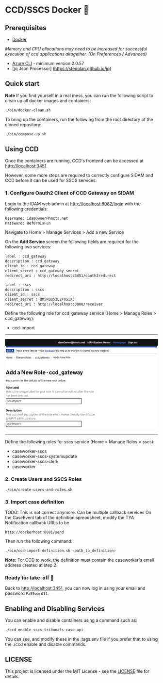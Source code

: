 # CCD/SSCS Docker :whale:

## Prerequisites

- [Docker](https://www.docker.com)

*Memory and CPU allocations may need to be increased for successful execution of ccd applications altogether. (On Preferences / Advanced)*

- [Azure CLI](https://docs.microsoft.com/en-us/cli/azure/install-azure-cli?view=azure-cli-latest) - minimum version 2.0.57 
- [jq Json Processor] (https://stedolan.github.io/jq)

## Quick start

**Note** If you find yourself in a real mess, you can run the following script to clean up all docker images and containers:

```bash
./bin/docker-clean.sh
```

To bring up the containers, run the following from the root directory of the cloned repository:

```bash
./bin/compose-up.sh
```
    
## Using CCD

Once the containers are running, CCD's frontend can be accessed at [http://localhost:3451](http://localhost:3451).

However, some more steps are required to correctly configure SIDAM and CCD before it can be used for SSCS services.

### 1. Configure Oauth2 Client of CCD Gateway on SIDAM

Login to the IDAM web admin at [http://localhost:8082/login](http://localhost:8082/login) with the following credentials:

    Username: idamOwner@hmcts.net
    Password: Ref0rmIsFun

Navigate to Home > Manage Services > Add a new Service

On the **Add Service** screen the following fields are required for the following two services:
```
label : ccd_gateway
description : ccd_gateway
client_id : ccd_gateway
client_secret : ccd_gateway_secret
redirect_uri : http://localhost:3451/oauth2redirect
```

```
label : sscs
description : sscs
client_id : sscs
client_secret : QM5RQQ53LZFOSIXJ
redirect_uri : http://localhost:3000/receiver
```

Define the following role for ccd_gateway service (Home > Manage Roles > ccd_gateway):

* ccd-import

<hr>

![Adding the ccd-import role](img/create-ccd-import-role.png "Adding the ccd-import role")

<hr>

Define the following roles for sscs service (Home > Manage Roles > sscs):

* caseworker-sscs
* caseworker-sscs-systemupdate
* caseworker-sscs-clerk
* caseworker

### 2. Create Users and SSCS Roles

    ./bin/create-users-and-roles.sh

### 3. Import case definition

TODO: This is not correct anymore. Can be multiple callback services
On the CaseEvent tab of the definition spreadsheet, modify the TYA Notification callback URLs to be

    http://dockerhost:8081/send

Then run the following command:
    
```bash
./bin/ccd-import-definition.sh <path_to_definition>
```

**Note:** For CCD to work, the definition must contain the caseworker's email address created at step 2.

### Ready for take-off 🛫

Back to [http://localhost:3451](http://localhost:3451), you can now log in using your email and password `Pa55word11`.

## Enabling and Disabling Services

You can enable and disable containers using a command such as:

```bash
./ccd enable sscs-tribunals-case-api
```

You can see, and modify these in the .tags.env file if you prefer that to using the ./ccd enable and disable commands.

## LICENSE

This project is licensed under the MIT License - see the [LICENSE](LICENSE.md) file for details.